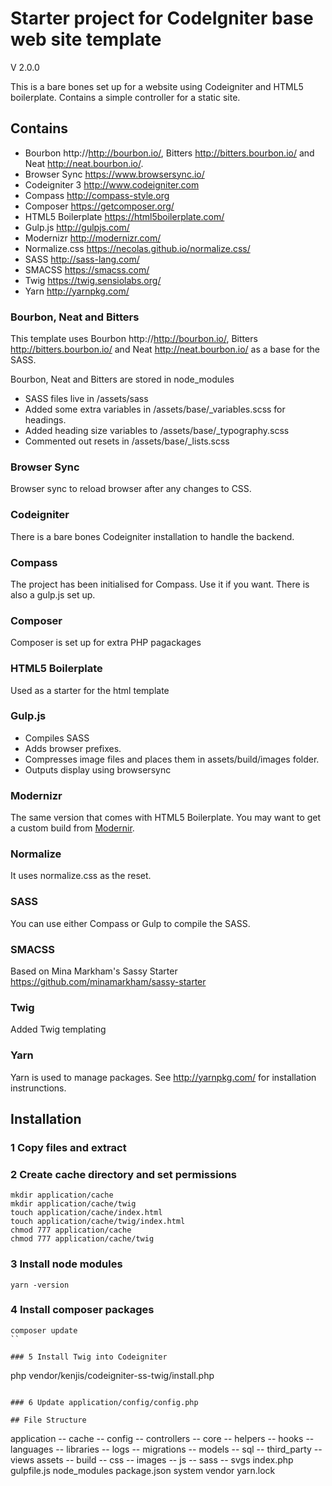 # Starter project for CodeIgniter base web site template


V 2.0.0


This is a bare bones set up for a website using Codeigniter and HTML5 boilerplate. Contains a simple controller for a static site.

## Contains
* Bourbon http://http://bourbon.io/, Bitters http://bitters.bourbon.io/ and Neat http://neat.bourbon.io/.
* Browser Sync https://www.browsersync.io/
* Codeigniter 3 http://www.codeigniter.com
* Compass  http://compass-style.org
* Composer https://getcomposer.org/
* HTML5 Boilerplate https://html5boilerplate.com/
* Gulp.js http://gulpjs.com/
* Modernizr http://modernizr.com/
* Normalize.css  https://necolas.github.io/normalize.css/
* SASS http://sass-lang.com/
* SMACSS https://smacss.com/
* Twig https://twig.sensiolabs.org/
* Yarn http://yarnpkg.com/

### Bourbon, Neat and Bitters

This template uses Bourbon http://http://bourbon.io/, Bitters http://bitters.bourbon.io/ and Neat http://neat.bourbon.io/ as a base for the SASS.

Bourbon, Neat and Bitters are stored in node_modules


* SASS files live in /assets/sass
* Added some extra variables in /assets/base/_variables.scss for headings.
* Added heading size variables to /assets/base/_typography.scss
* Commented out resets in /assets/base/_lists.scss

### Browser Sync

Browser sync to reload browser after any changes to CSS.

### Codeigniter

There is a bare bones Codeigniter installation to handle the backend.



### Compass

The project has been initialised for Compass. Use it if you want. There is also a gulp.js set up.

### Composer

Composer is set up for extra PHP pagackages

### HTML5 Boilerplate

Used as a starter for the html template

### Gulp.js

* Compiles SASS
* Adds browser prefixes.
* Compresses image files and places them in assets/build/images folder.
* Outputs display using browsersync


### Modernizr

The same version that comes with HTML5 Boilerplate. You may want to get a custom build from [Modernir](http://modernizr.com/).

### Normalize

It uses normalize.css as the reset.

### SASS
You can use either Compass or Gulp to compile the SASS.

### SMACSS
Based on Mina Markham's Sassy Starter
https://github.com/minamarkham/sassy-starter

### Twig
Added Twig templating


### Yarn
Yarn is used to manage packages. See http://yarnpkg.com/ for installation instrunctions.

## Installation

### 1 Copy files and extract

### 2 Create cache directory and set permissions
```
mkdir application/cache
mkdir application/cache/twig
touch application/cache/index.html
touch application/cache/twig/index.html
chmod 777 application/cache
chmod 777 application/cache/twig
```
### 3 Install node modules

```
yarn -version
```

### 4 Install composer packages

```
composer update
``

### 5 Install Twig into Codeigniter

```
php vendor/kenjis/codeigniter-ss-twig/install.php
```

### 6 Update application/config/config.php

## File Structure

```
application
-- cache
-- config
-- controllers
-- core
-- helpers
-- hooks
-- languages
-- libraries
-- logs
-- migrations
-- models
-- sql
-- third_party
-- views
assets
-- build
-- css
-- images
-- js
-- sass
-- svgs
index.php
gulpfile.js
node_modules
package.json
system
vendor
yarn.lock
```
